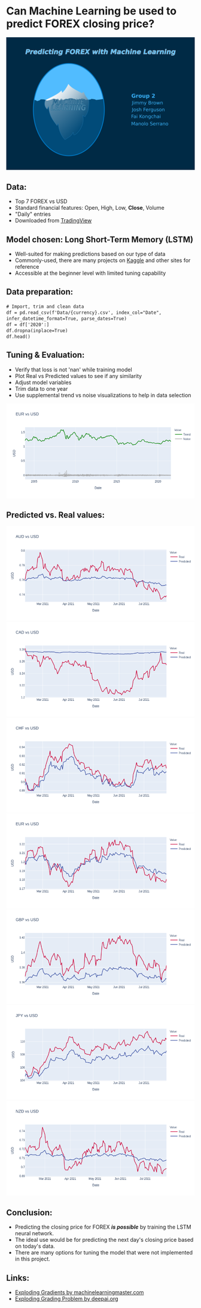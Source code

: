 # Can Machine Learning be used to predict FOREX closing price?
<img src='Images/slide_1.png' width='800'>

## Data:
* Top 7 FOREX vs USD
* Standard financial features: Open, High, Low, <b>Close</b>, Volume
* "Daily" entries
* Downloaded from [TradingView](https://www.tradingview.com)

## Model chosen: Long Short-Term Memory (LSTM)
* Well-suited for making predictions based on our type of data
* Commonly-used, there are many projects on [Kaggle](https://www.kaggle.com/) and other sites for reference
* Accessible at the beginner level with limited tuning capability

## Data preparation:
```
# Import, trim and clean data
df = pd.read_csv(f'Data/{currency}.csv', index_col="Date", infer_datetime_format=True, parse_dates=True)
df = df['2020':]
df.dropna(inplace=True)
df.head()
```

## Tuning & Evaluation:
* Verify that loss is not 'nan' while training model
* Plot Real vs Predicted values to see if any similarity
* Adjust model variables
* Trim data to one year
* Use supplemental trend vs noise visualizations to help in data selection

![](Images/EUR_trend.png)

## Predicted vs. Real values:

![](Images/AUD_predictions.png)
![](Images/CAD_predictions.png)
![](Images/CHF_predictions.png)
![](Images/EUR_predictions.png)
![](Images/GBP_predictions.png)
![](Images/JPY_predictions.png)
![](Images/NZD_predictions.png)

## Conclusion:
* Predicting the closing price for FOREX <b><i>is possible</i></b> by training the LSTM neural network.
* The ideal use would be for predicting the next day's closing price based on today's data.
* There are many options for tuning the model that were not implemented in this project.


## Links:

* [Exploding Gradients by machinelearningmaster.com](https://machinelearningmastery.com/exploding-gradients-in-neural-networks/)
* [Exploding Grading Problem by deepai.org](https://deepai.org/machine-learning-glossary-and-terms/exploding-gradient-problem)